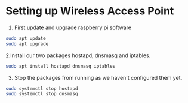 # Setting up Wireless Access Point

1. First update and upgrade raspberry pi software
```bash
sudo apt update
sudo apt upgrade
```

2.Install our two packages hostapd, dnsmasq and iptables.
```bash
sudo apt install hostapd dnsmasq iptables
```

3. Stop the packages from running as we haven't configured them yet.
```bash
sudo systemctl stop hostapd
sudo systemctl stop dnsmasq
```
